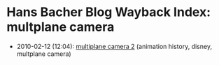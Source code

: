 # Hans Bacher Blog Wayback Index: multplane camera

* 2010-02-12 (12:04): [multiplane camera 2](https://web.archive.org/web/https://one1more2time3.wordpress.com/2010/02/12/multiplane-camera-2/) (animation history, disney, multplane camera)